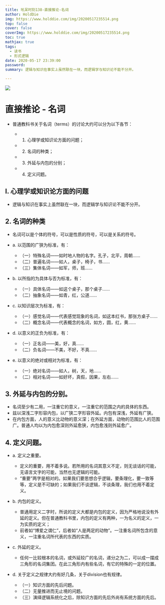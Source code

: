 ```yaml
---
title: 吼呆时刻138-直接推论-名词
author: HoldDie
img: https://www.holddie.com/img/20200517235514.png
top: false
cover: false
coverImg: https://www.holddie.com/img/20200517235514.png
toc: true
mathjax: true
tags:
  - 读书
  - 形式逻辑
date: 2020-05-17 23:39:00
password:
summary: 逻辑与知识在事实上虽然联在一块，而逻辑学与知识论不能不分开。

---
```


![](https://www.holddie.com/img/20200517235514.png)



# 直接推论 - 名词



- 普通教科书关于名词（terms）的讨论大约可以分为以下各节：

	- 1. 心理学或知识论方面的问题；
	- 2. 名词的种类；
	- 3. 外延与内包的分别；
	- 4. 定义问题。




## l. 心理学或知识论方面的问题

- 逻辑与知识在事实上虽然联在一块，而逻辑学与知识论不能不分开。

## 2. 名词的种类

- 名词可以是个体的符号，可以是性质的符号，可以是关系的符号。
- a. 以范围的广狭为标准，有：

	- （一）特殊名词——如时地人物的名字。孔子，北平，周朝……
	- （二）普遍名词——如人，桌子，椅子，书……
	- （三）集体名词——如军，师，班……

- b. 以所指的为具体与否为标准，有：

	- （一）具体名词——如这个桌子，那个桌子……
	- （二）抽象名词——如青，红，公道……

- c. 以知识层次为标准，有：

	- （一）感觉名词——代表感觉现象的名词，如这本红书，那张方桌子……
	- （二）概念名词——代表概念的名词，如方，圆，红，黄……

- d. 以意义的正负为标准，有：

	- （一）正名词——美，好，真……
	- （二）负名词——不美，不好，不真……

- e. 以意义的绝对或相对为标准，有：

	- （一）绝对名词——如人，树，天，地……
	- （二）相对名词——如好坏，真假，因果，左右……

## 3. 外延与内包的分别。

- 名词至少有二用，一注重它的意义，一注重它的范围之内的具体的东西。
- 兹以深浅二字形容内包，以广狭二字形容外延。内包有深浅，外延有广狭。
- 在内包方面，人的意义比动物的意义深；在外延方面，动物的范围比人的范围广。普通人均以为内包愈深则外延愈狭，内包愈浅则外延愈广。

## 4. 定义问题。

- a. 定义之重要。

	- 定义的重要，用不着多说。若所用的名词其意义不定，则无谈话的可能，无语言文字的可能，当然也无逻辑的可能。
	- “重要”两字是相对的。如果我们要思想合乎逻辑，要条理化，要一致等等，定义是不可缺的；如果我们不谈逻辑，不谈条理，我们也用不着定义。

- b. 内包的定义。

	- 普通用定义二字时，所说的定义大都是内包的定义，因为严格地说没有外延的定义。但在普通教科书里，内包的定义有两种，一为名义的定义，一为实质的定义；
	- 前者如“博爱之谓仁”，后者如“人是两足的动物”。一注重名词所包含的意义，一注重名词所代表的东西的实质。

- c. 外延的定义。

	- 任何一比较根本的名词，或外延较广的名词，递分之为二，可以成一摆成三角形的名词集团。在此三角形内有些名词，有它的特殊的一定的位置。

- d. 关于定义之规律大约有好几条，关于division也有规律。

	- （一）知识方面的先后问题。
	- （二）无量推进而无止境的问题。
	- （三）演绎逻辑系统化之后，除知识方面的先后外尚有系统方面的先后。


